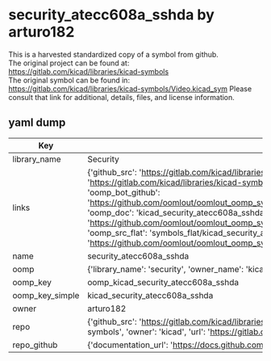 # security_atecc608a_sshda by arturo182  
This is a harvested standardized copy of a symbol from github.  
The original project can be found at:  
https://gitlab.com/kicad/libraries/kicad-symbols  
The original symbol can be found in:
https://gitlab.com/kicad/libraries/kicad-symbols/Video.kicad_sym
Please consult that link for additional, details, files, and license information.  
## yaml dump  
| Key | Value |  
| --- | --- |  
| library_name | Security |  
| links | {'github_src': 'https://gitlab.com/kicad/libraries/kicad-symbols/Video.kicad_sym', 'github_src_repo': 'https://gitlab.com/kicad/libraries/kicad-symbols', 'oomp_bot': 'kicad_security_atecc608a_sshda/working', 'oomp_bot_github': 'https://github.com/oomlout/oomlout_oomp_symbol_bot/tree/main/kicad_security_atecc608a_sshda/working', 'oomp_doc': 'kicad_security_atecc608a_sshda/working', 'oomp_doc_github': 'https://github.com/oomlout/oomlout_oomp_symbol_doc/tree/main/kicad_security_atecc608a_sshda/working', 'oomp_src_flat': 'symbols_flat/kicad_security_atecc608a_sshda/working', 'oomp_src_flat_github': 'https://github.com/oomlout/oomlout_oomp_symbol_src/tree/main/kicad_security_atecc608a_sshda/working'} |  
| name | security_atecc608a_sshda |  
| oomp | {'library_name': 'security', 'owner_name': 'kicad', 'symbol_name': 'security_atecc608a_sshda'} |  
| oomp_key | oomp_kicad_security_atecc608a_sshda |  
| oomp_key_simple | kicad_security_atecc608a_sshda |  
| owner | arturo182 |  
| repo | {'github_src': 'https://gitlab.com/kicad/libraries/kicad-symbols/Video.kicad_sym', 'name': 'libraries/kicad-symbols', 'owner': 'kicad', 'url': 'https://gitlab.com/kicad/libraries/kicad-symbols'} |  
| repo_github | {'documentation_url': 'https://docs.github.com/rest/repos/repos#get-a-repository', 'message': 'Not Found'} |  

